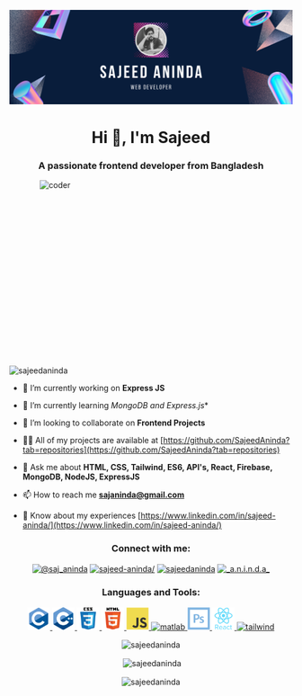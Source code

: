 ![logo](https://github.com/SajeedAninda/SajeedAninda/blob/main/Sajeed%20Aninda.png)
<h1 align="center">Hi 👋, I'm Sajeed</h1>
<h3 align="center">A passionate frontend developer from Bangladesh</h3>

<img align="right" alt="coder" width="450" height="330" src="https://media.giphy.com/media/v1.Y2lkPTc5MGI3NjExc3NqejBvMHQycnY2Mm44d3BuZ3E4NzJ1NW51N3kwcDgwOXJ2dWZrZiZlcD12MV9pbnRlcm5hbF9naWZfYnlfaWQmY3Q9Zw/qgQUggAC3Pfv687qPC/giphy.gif">

<p align="left"> <img src="https://komarev.com/ghpvc/?username=sajeedaninda&label=Profile%20views&color=0e75b6&style=flat" alt="sajeedaninda" /> </p>

- 🔭 I’m currently working on **Express JS**

- 🌱 I’m currently learning *MongoDB and Express.js**

- 👯 I’m looking to collaborate on **Frontend Projects**

- 👨‍💻 All of my projects are available at [https://github.com/SajeedAninda?tab=repositories](https://github.com/SajeedAninda?tab=repositories)

- 💬 Ask me about **HTML, CSS, Tailwind, ES6, API's, React, Firebase, MongoDB, NodeJS, ExpressJS**

- 📫 How to reach me **sajaninda@gmail.com**

- 📄 Know about my experiences [https://www.linkedin.com/in/sajeed-aninda/](https://www.linkedin.com/in/sajeed-aninda/)

<h3 align="center">Connect with me:</h3>
<p align="center">
<a href="https://twitter.com/@saj_aninda" target="blank"><img align="center" src="https://raw.githubusercontent.com/rahuldkjain/github-profile-readme-generator/master/src/images/icons/Social/twitter.svg" alt="@saj_aninda" height="30" width="40" /></a>
<a href="https://linkedin.com/in/sajeed-aninda/" target="blank"><img align="center" src="https://raw.githubusercontent.com/rahuldkjain/github-profile-readme-generator/master/src/images/icons/Social/linked-in-alt.svg" alt="sajeed-aninda/" height="30" width="40" /></a>
<a href="https://fb.com/sajeedaninda" target="blank"><img align="center" src="https://raw.githubusercontent.com/rahuldkjain/github-profile-readme-generator/master/src/images/icons/Social/facebook.svg" alt="sajeedaninda" height="30" width="40" /></a>
<a href="https://instagram.com/_a.n.i.n.d.a_" target="blank"><img align="center" src="https://raw.githubusercontent.com/rahuldkjain/github-profile-readme-generator/master/src/images/icons/Social/instagram.svg" alt="_a.n.i.n.d.a_" height="30" width="40" /></a>
</p>

<h3 align="center">Languages and Tools:</h3>
<p align="center"> <a href="https://www.cprogramming.com/" target="_blank" rel="noreferrer"> <img src="https://raw.githubusercontent.com/devicons/devicon/master/icons/c/c-original.svg" alt="c" width="40" height="40"/> </a> <a href="https://www.w3schools.com/cpp/" target="_blank" rel="noreferrer"> <img src="https://raw.githubusercontent.com/devicons/devicon/master/icons/cplusplus/cplusplus-original.svg" alt="cplusplus" width="40" height="40"/> </a> <a href="https://www.w3schools.com/css/" target="_blank" rel="noreferrer"> <img src="https://raw.githubusercontent.com/devicons/devicon/master/icons/css3/css3-original-wordmark.svg" alt="css3" width="40" height="40"/> </a> <a href="https://www.w3.org/html/" target="_blank" rel="noreferrer"> <img src="https://raw.githubusercontent.com/devicons/devicon/master/icons/html5/html5-original-wordmark.svg" alt="html5" width="40" height="40"/> </a> <a href="https://developer.mozilla.org/en-US/docs/Web/JavaScript" target="_blank" rel="noreferrer"> <img src="https://raw.githubusercontent.com/devicons/devicon/master/icons/javascript/javascript-original.svg" alt="javascript" width="40" height="40"/> </a> <a href="https://www.mathworks.com/" target="_blank" rel="noreferrer"> <img src="https://upload.wikimedia.org/wikipedia/commons/2/21/Matlab_Logo.png" alt="matlab" width="40" height="40"/> </a> <a href="https://www.photoshop.com/en" target="_blank" rel="noreferrer"> <img src="https://raw.githubusercontent.com/devicons/devicon/master/icons/photoshop/photoshop-line.svg" alt="photoshop" width="40" height="40"/> </a> <a href="https://reactjs.org/" target="_blank" rel="noreferrer"> <img src="https://raw.githubusercontent.com/devicons/devicon/master/icons/react/react-original-wordmark.svg" alt="react" width="40" height="40"/> </a> <a href="https://tailwindcss.com/" target="_blank" rel="noreferrer"> <img src="https://www.vectorlogo.zone/logos/tailwindcss/tailwindcss-icon.svg" alt="tailwind" width="40" height="40"/> </a> </p>

<div align="center">
  <p><img align="center" src="https://github-readme-stats.vercel.app/api/top-langs?username=sajeedaninda&show_icons=true&locale=en&layout=compact" alt="sajeedaninda" /></p>

<p>&nbsp;<img align="center" src="https://github-readme-stats.vercel.app/api?username=sajeedaninda&show_icons=true&locale=en" alt="sajeedaninda" /></p>

<p><img align="center" src="https://github-readme-streak-stats.herokuapp.com/?user=sajeedaninda&" alt="sajeedaninda" /></p>
</div>
